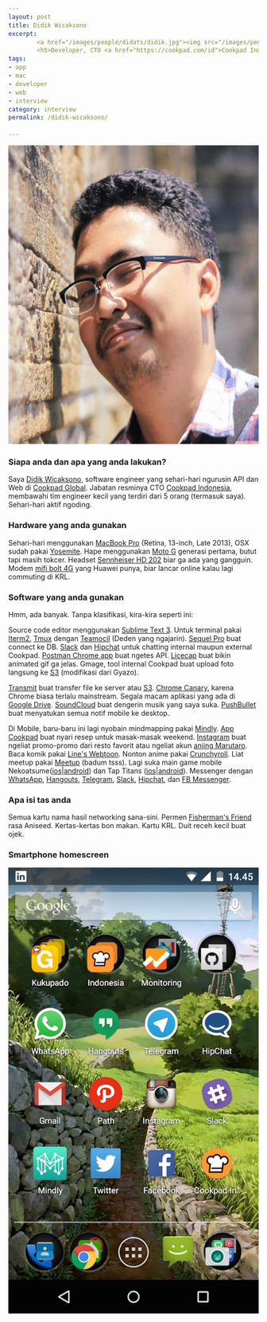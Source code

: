 ```yaml
---
layout: post
title: Didik Wicaksono
excerpt:
        <a href="/images/people/didats/didik.jpg"><img src="/images/people/didik/didik.jpg" alt="didik wicaksono"  /></a>
        <h5>Developer, CTO <a href="https://cookpad.com/id">Cookpad Indonesia</a></h5>
tags:
- app
- mac
- developer
- web
- interview
category: interview
permalink: /didik-wicaksono/

---
```


<a href="/images/people/didik/didik.jpg"><img src="/images/people/didik/didik.jpg" alt="didik wicaksono" width="600" height="600" class="alignnone size-full wp-image-93" /></a>



<h3>Siapa anda dan apa yang anda lakukan?</h3>

Saya <a href="https://twitter.com/did1k">Didik Wicaksono</a>, software engineer yang sehari-hari ngurusin API dan Web di <a href="https://cookpad.com/">Cookpad Global</a>. Jabatan resminya CTO <a href="https://cookpad.com/id">Cookpad Indonesia</a>, membawahi tim engineer kecil yang terdiri dari 5 orang (termasuk saya). Sehari-hari aktif ngoding.


<h3>Hardware yang anda gunakan</h3>

Sehari-hari menggunakan <a href="https://support.apple.com/kb/SP691?locale=en_US">MacBook Pro</a> (Retina, 13-inch, Late 2013), OSX sudah pakai <a href="https://en.wikipedia.org/wiki/OS_X_Yosemite">Yosemite</a>. Hape menggunakan <a href="https://en.wikipedia.org/wiki/Moto_G_(1st_generation)">Moto G</a> generasi pertama, butut tapi masih tokcer. Headset <a href="http://en-id.sennheiser.com/over-ear-headphones-hd-202">Sennheiser HD 202</a> biar ga ada yang gangguin. Modem <a href="http://www.boltsuper4g.com/">mifi bolt 4G</a> yang Huawei punya, biar lancar online kalau lagi commuting di KRL.

<h3>Software yang anda gunakan</h3>


Hmm, ada banyak. Tanpa klasifikasi, kira-kira seperti ini:

Source code editor menggunakan <a href="https://www.sublimetext.com/3">Sublime Text 3</a>. Untuk terminal pakai <a href="https://www.iterm2.com/">Iterm2</a>, <a href="https://tmux.github.io/">Tmux</a> dengan <a href="https://github.com/remiprev/teamocil">Teamocil</a> (Deden yang ngajarin). <a href="http://www.sequelpro.com/">Sequel Pro</a> buat connect ke DB. <a href="https://slack.com">Slack</a> dan <a href="https://www.hipchat.com/">Hipchat</a> untuk chatting internal maupun external Cookpad. <a href="https://www.getpostman.com/">Postman Chrome app</a> buat ngetes API. <a href="http://www.cockos.com/licecap/">Licecap</a> buat bikin animated gif ga jelas. Gmage, tool internal Cookpad buat upload foto langsung ke <a href="https://aws.amazon.com/s3/">S3</a> (modifikasi dari Gyazo).

<a href="https://panic.com/transmit/">Transmit</a> buat transfer file ke server atau <a href="https://aws.amazon.com/s3/">S3</a>. <a href="https://www.google.com/chrome/browser/canary.html">Chrome Canary</a>, karena Chrome biasa terlalu mainstream. Segala macam aplikasi yang ada di <a href="https://www.google.com/drive/">Google Drive</a>. <a href="https://soundcloud.com">SoundCloud</a> buat dengerin musik yang saya suka. <a href="https://www.pushbullet.com/">PushBullet</a> buat menyatukan semua notif mobile ke desktop.

Di Mobile, baru-baru ini lagi nyobain mindmapping pakai <a href="http://www.mindlyapp.com/">Mindly</a>. <a href="https://cookpad.com/id/unduh">App Cookpad</a> buat nyari resep untuk masak-masak weekend. <a href="https://instagram.com/">Instagram</a> buat ngeliat promo-promo dari resto favorit atau ngeliat akun <a href="https://instagram.com/marutaro/">anjing Marutaro</a>. Baca komik pakai <a href="http://www.webtoons.com/en/">Line's Webtoon</a>. Nonton anime pakai <a href="http://www.crunchyroll.com/">Crunchyroll</a>. Liat meetup pakai <a href="http://www.meetup.com/">Meetup</a> (badum tsss). Lagi suka main game mobile Nekoatsume(<a href="https://itunes.apple.com/us/app/nekoatsume/id923917775">ios</a>|<a href="https://play.google.com/store/apps/details?id=jp.co.hit_point.nekoatsume&hl=en">android</a>) dan Tap Titans (<a href="https://itunes.apple.com/id/app/tap-titans/id940596201?mt=8">ios</a>|<a href="https://play.google.com/store/apps/details?id=com.gamehivecorp.taptitans&hl=en">android</a>). Messenger dengan <a href="https://web.whatsapp.com/">WhatsApp</a>, <a href="https://www.google.com/+/learnmore/hangouts/">Hangouts</a>, <a href="https://telegram.org/">Telegram</a>, <a href="https://slack.com/">Slack</a>, <a href="https://www.hipchat.com">Hipchat</a>, dan <a href="https://www.messenger.com/">FB Messenger</a>.


<h3>Apa isi tas anda</h3>

Semua kartu nama hasil networking sana-sini. Permen <a href="http://www.fishermansfriend.com/en-gb/">Fisherman's Friend</a> rasa Aniseed. Kertas-kertas bon makan. Kartu KRL. Duit receh kecil buat ojek.

<h3>Smartphone homescreen</h3>

<a href="/images/people/didik/Screenshot_2015-06-17-14-45-07.png"><img src="/images/people/didik/Screenshot_2015-06-17-14-45-07.png" alt="Didik Home screen" /></a>
